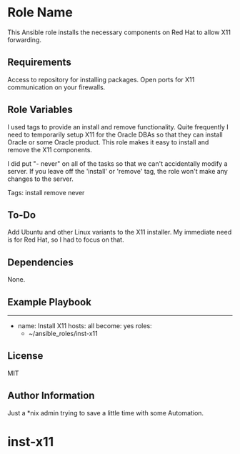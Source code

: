 Role Name
=========

This Ansible role installs the necessary components on Red Hat to allow X11 forwarding. 

Requirements
------------

Access to repository for installing packages.
Open ports for X11 communication on your firewalls.

Role Variables
--------------

I used tags to provide an install and remove functionality. Quite frequently I need to temporarily setup X11 for the Oracle DBAs so that they can install Oracle or some Oracle product. This role makes it easy to install and remove the X11 components.

I did put "- never" on all of the tasks so that we can't accidentally modify a server. If you leave off the 'install' or 'remove' tag, the role won't make any changes to the server.

Tags:
 install
 remove
 never

To-Do
-----
Add Ubuntu and other Linux variants to the X11 installer.  My immediate need is for Red Hat, so I had to focus on that.

Dependencies
------------

None.

Example Playbook
----------------

---
- name: Install X11
  hosts: all
  become: yes
  roles:
    - ~/ansible_roles/inst-x11

License
-------

MIT

Author Information
------------------

Just a *nix admin trying to save a little time with some Automation.

# inst-x11
